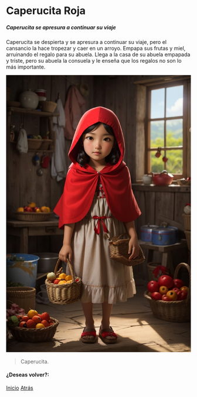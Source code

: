 # Caperucita Roja
##### Caperucita se apresura a continuar su viaje

Caperucita se despierta y se apresura a continuar su viaje, pero el cansancio la hace tropezar y caer en un arroyo. Empapa sus frutas y miel, arruinando el regalo para su abuela. Llega a la casa de su abuela empapada y triste, pero su abuela la consuela y le enseña que los regalos no son lo más importante.

![](https://raw.githubusercontent.com/Linita-Arenas/Guion/main/Caperucita%20Roja/Inicio/img/DreamShaper_v7_Little_Red_Riding_Hood_is_a_9yearold_girl_who_l_1.jpg)

> Caperucita.

#### ¿Deseas volver?:
[Inicio](https://github.com/Linita-Arenas/Guion/blob/develop/README.md "Inicio")
[Atrás](https://github.com/Linita-Arenas/Guion/blob/main/Caperucita%20Roja/Inicio/1/1.2.md "Atrás")
